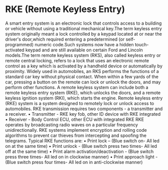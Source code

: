 # RKE (Remote Keyless Entry)
 
A smart entry system is an electronic lock that controls access to a building or vehicle without using a traditional mechanical key.The term keyless entry system originally meant a lock controlled by a keypad located at or near the driver's door,which required entering a predetermined (or self-programmed) numeric code.Such systems now have a hidden touch-activated keypad and are still available on certain Ford and Lincoln models.The term remote keyless system (RKS), also called keyless entry or remote central locking, refers to a lock that uses an electronic remote control as a key which is activated by a handheld device or automatically by proximity.
Widely used in automobiles, an RKS performs the functions of a standard car key without physical contact. When within a few yards of the car, pressing a button on the remote can lock or unlock the doors, and may perform other functions. A remote keyless system can include both a remote keyless entry system (RKE), which unlocks the doors, and a remote keyless ignition system (RKI), which starts the engine.
Remote keyless entry (RKE) system is a system designed to remotely lock or unlock access to automobiles. 
RKE transmission requires two components - a transmitter and a receiver. 
•	Transmitter - RKE key fob, other ID device with RKE integrated 
•	Receiver - Body Control ECU, other ECU with integrated RKE 
RKE operates by broadcasting radio waves on a particular frequency unidirectionally. 
RKE systems implement encryption and rolling code algorithms to prevent car thieves from intercepting and spoofing the telegrams. 
Typical RKE functions are: 
•	Print lock – (Blue switch on- All led on at the same time)
•	Print unlock - (Blue switch press two times- All led off at the same time)
•	Print alarm activation/deactivation - (Blue switch press three times- All led on in clockwise manner)
•	Print approach light - (Blue switch press four times- All led on in anti-clockwise manner)
